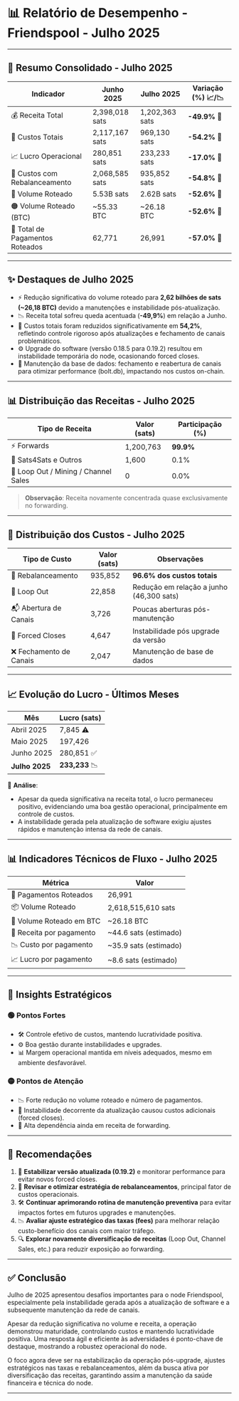 # 📊 Relatório de Desempenho - Friendspool - Julho 2025

---

## 📅 Resumo Consolidado - Julho 2025

| Indicador                          | Junho 2025       | Julho 2025      | Variação (%) 📈/📉 |
|------------------------------------|------------------|------------------|-------------------|
| 💰 Receita Total                   | 2,398,018 sats   | 1,202,363 sats   | **-49.9%** 🔽     |
| 💸 Custos Totais                   | 2,117,167 sats   | 969,130 sats     | **-54.2%** 🔽     |
| 📈 Lucro Operacional               | 280,851 sats     | 233,233 sats     | **-17.0%** 🔽     |
| 🔁 Custos com Rebalanceamento      | 2,068,585 sats   | 935,852 sats     | **-54.8%** 🔽     |
| 🧾 Volume Roteado                  | 5.53B sats       | 2.62B sats       | **-52.6%** 🔽     |
| 🟠 Volume Roteado (BTC)            | ~55.33 BTC       | ~26.18 BTC       | **-52.6%** 🔽     |
| 🔄 Total de Pagamentos Roteados   | 62,771           | 26,991           | **-57.0%** 🔽     |

---

## ✨ Destaques de Julho 2025

- ⚡ Redução significativa do volume roteado para **2,62 bilhões de sats (~26,18 BTC)** devido a manutenções e instabilidade pós-atualização.
- 📉 Receita total sofreu queda acentuada (**-49,9%**) em relação a Junho.
- 💸 Custos totais foram reduzidos significativamente em **54,2%**, refletindo controle rigoroso após atualizações e fechamento de canais problemáticos.
- ⚙️ Upgrade do software (versão 0.18.5 para 0.19.2) resultou em instabilidade temporária do node, ocasionando forced closes.
- 🔧 Manutenção da base de dados: fechamento e reabertura de canais para otimizar performance (bolt.db), impactando nos custos on-chain.

---

## 📊 Distribuição das Receitas - Julho 2025

| Tipo de Receita                 | Valor (sats)     | Participação (%) |
|---------------------------------|------------------|------------------|
| ⚡ Forwards                      | 1,200,763        | **99.9%**        |
| 🎯 Sats4Sats e Outros           | 1,600            | 0.1%             |
| 🔄 Loop Out / Mining / Channel Sales | 0                | 0.0%             |

> **Observação**: Receita novamente concentrada quase exclusivamente no forwarding.

---

## 🧾 Distribuição dos Custos - Julho 2025

| Tipo de Custo                   | Valor (sats)     | Observações                               |
|---------------------------------|------------------|-------------------------------------------|
| 🔁 Rebalanceamento              | 935,852          | **96.6% dos custos totais**               |
| 🧯 Loop Out                     | 22,858           | Redução em relação a junho (46,300 sats) |
| 📬 Abertura de Canais           | 3,726            | Poucas aberturas pós-manutenção          |
| 🚪 Forced Closes                | 4,647            | Instabilidade pós upgrade da versão      |
| ❌ Fechamento de Canais         | 2,047            | Manutenção de base de dados              |

---

## 📈 Evolução do Lucro - Últimos Meses

| Mês              | Lucro (sats)   |
|------------------|----------------|
| Abril 2025       | 7,845 ⚠️       |
| Maio 2025        | 197,426        |
| Junho 2025       | 280,851 ✅     |
| **Julho 2025**   | **233,233** 📉 |

🧠 **Análise**:
- Apesar da queda significativa na receita total, o lucro permaneceu positivo, evidenciando uma boa gestão operacional, principalmente em controle de custos.
- A instabilidade gerada pela atualização de software exigiu ajustes rápidos e manutenção intensa da rede de canais.

---

## 📊 Indicadores Técnicos de Fluxo - Julho 2025

| Métrica                        | Valor                   |
|--------------------------------|-------------------------|
| 🔄 Pagamentos Roteados         | 26,991                  |
| 📦 Volume Roteado              | 2,618,515,610 sats      |
| 🧮 Volume Roteado em BTC       | ~26.18 BTC              |
| 💸 Receita por pagamento       | ~44.6 sats (estimado)   |
| 📉 Custo por pagamento         | ~35.9 sats (estimado)   |
| 📈 Lucro por pagamento         | ~8.6 sats (estimado)    |

---

## 🧠 Insights Estratégicos

### 🟢 Pontos Fortes

- 🛠️ Controle efetivo de custos, mantendo lucratividade positiva.
- ⚙️ Boa gestão durante instabilidades e upgrades.
- 📊 Margem operacional mantida em níveis adequados, mesmo em ambiente desfavorável.

### 🟡 Pontos de Atenção

- 📉 Forte redução no volume roteado e número de pagamentos.
- 🚨 Instabilidade decorrente da atualização causou custos adicionais (forced closes).
- 🔗 Alta dependência ainda em receita de forwarding.

---

## 🔧 Recomendações

1. 🚧 **Estabilizar versão atualizada (0.19.2)** e monitorar performance para evitar novos forced closes.
2. 🔄 **Revisar e otimizar estratégia de rebalanceamentos**, principal fator de custos operacionais.
3. 🛠️ **Continuar aprimorando rotina de manutenção preventiva** para evitar impactos fortes em futuros upgrades e manutenções.
4. 📉 **Avaliar ajuste estratégico das taxas (fees)** para melhorar relação custo-benefício dos canais com maior tráfego.
5. 🔍 **Explorar novamente diversificação de receitas** (Loop Out, Channel Sales, etc.) para reduzir exposição ao forwarding.

---

## ✅ Conclusão

Julho de 2025 apresentou desafios importantes para o node Friendspool, especialmente pela instabilidade gerada após a atualização de software e a subsequente manutenção da rede de canais.

Apesar da redução significativa no volume e receita, a operação demonstrou maturidade, controlando custos e mantendo lucratividade positiva. Uma resposta ágil e eficiente às adversidades é ponto-chave de destaque, mostrando a robustez operacional do node.

O foco agora deve ser na estabilização da operação pós-upgrade, ajustes estratégicos nas taxas e rebalanceamentos, além da busca ativa por diversificação das receitas, garantindo assim a manutenção da saúde financeira e técnica do node.

---

